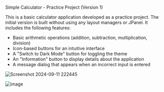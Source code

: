 Simple Calculator - Practice Project (Version 1)

This is a basic calculator application developed as a practice project. The initial version is built without using any layout managers or JPanel. It includes the following features:

- Basic arithmetic operations (addition, subtraction, multiplication, division)
- Icon-based buttons for an intuitive interface
- A "Switch to Dark Mode" button for toggling the theme
- An "Information" button to display details about the application
- A message dialog that appears when an incorrect input is entered

![Screenshot 2024-09-11 222445](https://github.com/user-attachments/assets/66ca452d-65ab-457b-a51e-781d5433b272)

  ![image](https://github.com/user-attachments/assets/d3d4ff5a-1813-4cd4-9021-725eb08a5ebb)

